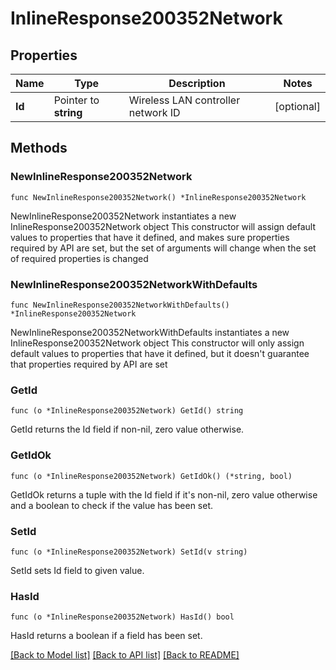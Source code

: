 # InlineResponse200352Network

## Properties

Name | Type | Description | Notes
------------ | ------------- | ------------- | -------------
**Id** | Pointer to **string** | Wireless LAN controller network ID | [optional] 

## Methods

### NewInlineResponse200352Network

`func NewInlineResponse200352Network() *InlineResponse200352Network`

NewInlineResponse200352Network instantiates a new InlineResponse200352Network object
This constructor will assign default values to properties that have it defined,
and makes sure properties required by API are set, but the set of arguments
will change when the set of required properties is changed

### NewInlineResponse200352NetworkWithDefaults

`func NewInlineResponse200352NetworkWithDefaults() *InlineResponse200352Network`

NewInlineResponse200352NetworkWithDefaults instantiates a new InlineResponse200352Network object
This constructor will only assign default values to properties that have it defined,
but it doesn't guarantee that properties required by API are set

### GetId

`func (o *InlineResponse200352Network) GetId() string`

GetId returns the Id field if non-nil, zero value otherwise.

### GetIdOk

`func (o *InlineResponse200352Network) GetIdOk() (*string, bool)`

GetIdOk returns a tuple with the Id field if it's non-nil, zero value otherwise
and a boolean to check if the value has been set.

### SetId

`func (o *InlineResponse200352Network) SetId(v string)`

SetId sets Id field to given value.

### HasId

`func (o *InlineResponse200352Network) HasId() bool`

HasId returns a boolean if a field has been set.


[[Back to Model list]](../README.md#documentation-for-models) [[Back to API list]](../README.md#documentation-for-api-endpoints) [[Back to README]](../README.md)


